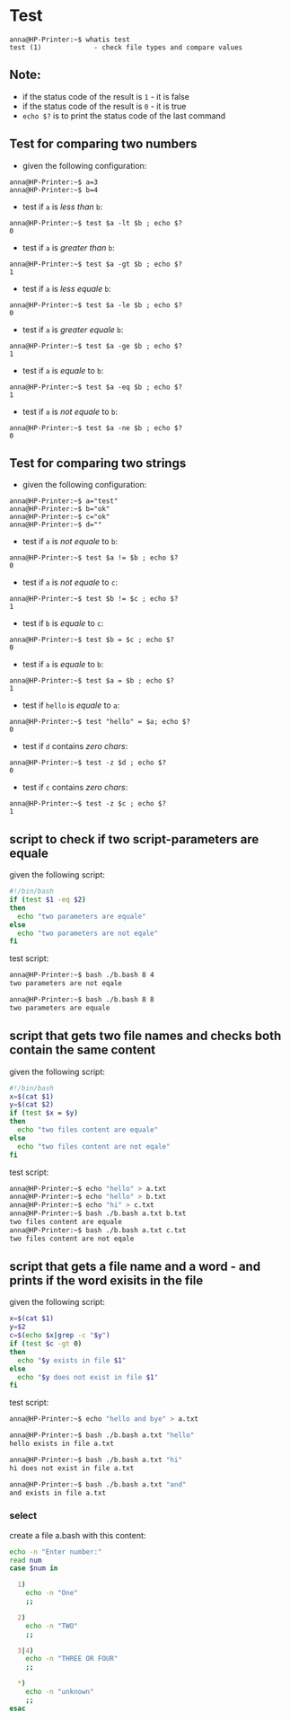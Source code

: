 # Test
```
anna@HP-Printer:~$ whatis test
test (1)             - check file types and compare values

```
## Note:
* if the status code of the result is `1` - it is false
* if the status code of the result is `0` - it is true
* `echo $?` is to print the status code of the last command

## Test for comparing two numbers 
* given the following configuration:
```
anna@HP-Printer:~$ a=3
anna@HP-Printer:~$ b=4
```
* test if `a` is *less than* `b`:
```
anna@HP-Printer:~$ test $a -lt $b ; echo $?
0
```
* test if `a` is *greater than* `b`:
```
anna@HP-Printer:~$ test $a -gt $b ; echo $?
1
```
* test if `a` is *less equale* `b`:
```
anna@HP-Printer:~$ test $a -le $b ; echo $?
0
```
* test if `a` is *greater equale* `b`:
```
anna@HP-Printer:~$ test $a -ge $b ; echo $?
1
```
* test if `a` is *equale* to `b`:
```
anna@HP-Printer:~$ test $a -eq $b ; echo $?
1
```
* test if `a` is *not equale* to `b`:
```
anna@HP-Printer:~$ test $a -ne $b ; echo $?
0
```
## Test for comparing two strings 
* given the following configuration:
```
anna@HP-Printer:~$ a="test"
anna@HP-Printer:~$ b="ok"
anna@HP-Printer:~$ c="ok"
anna@HP-Printer:~$ d=""
```
* test if `a` is *not equale* to `b`:
```
anna@HP-Printer:~$ test $a != $b ; echo $?
0
```
* test if `a` is *not equale* to `c`:
```
anna@HP-Printer:~$ test $b != $c ; echo $?
1
```
* test if `b` is *equale* to `c`:
```
anna@HP-Printer:~$ test $b = $c ; echo $?
0
```
* test if `a` is *equale* to `b`:
```
anna@HP-Printer:~$ test $a = $b ; echo $?
1
```
* test if `hello` is *equale* to `a`:
```
anna@HP-Printer:~$ test "hello" = $a; echo $?
0
```
* test if `d` contains *zero chars*:
```
anna@HP-Printer:~$ test -z $d ; echo $?
0
```
* test if `c` contains *zero chars*:
```
anna@HP-Printer:~$ test -z $c ; echo $?
1
```


## script to check if two script-parameters are equale
given the following script:
```bash
#!/bin/bash
if (test $1 -eq $2)
then
  echo "two parameters are equale"
else
  echo "two parameters are not eqale"
fi
```
test script:
```bash
anna@HP-Printer:~$ bash ./b.bash 8 4
two parameters are not eqale

anna@HP-Printer:~$ bash ./b.bash 8 8
two parameters are equale
```
## script that gets two file names and checks both contain the same content
given the following script:
```bash
#!/bin/bash
x=$(cat $1)
y=$(cat $2)
if (test $x = $y)
then
  echo "two files content are equale"
else
  echo "two files content are not eqale"
fi
```
test script:
```bash
anna@HP-Printer:~$ echo "hello" > a.txt
anna@HP-Printer:~$ echo "hello" > b.txt
anna@HP-Printer:~$ echo "hi" > c.txt
anna@HP-Printer:~$ bash ./b.bash a.txt b.txt
two files content are equale
anna@HP-Printer:~$ bash ./b.bash a.txt c.txt
two files content are not eqale
```

## script that gets a file name and a word - and prints if the word exisits in the file
given the following script:
```bash
x=$(cat $1)
y=$2
c=$(echo $x|grep -c "$y")
if (test $c -gt 0)
then
  echo "$y exists in file $1"
else
  echo "$y does not exist in file $1"
fi
```

test script:
```bash
anna@HP-Printer:~$ echo "hello and bye" > a.txt

anna@HP-Printer:~$ bash ./b.bash a.txt "hello"
hello exists in file a.txt

anna@HP-Printer:~$ bash ./b.bash a.txt "hi"
hi does not exist in file a.txt

anna@HP-Printer:~$ bash ./b.bash a.txt "and"
and exists in file a.txt

```

### select
create a file a.bash with this content:
```bash
echo -n "Enter number:"
read num
case $num in

  1)
    echo -n "One"
    ;;

  2)
    echo -n "TWO"
    ;;

  3|4)
    echo -n "THREE OR FOUR"
    ;;

  *)
    echo -n "unknown"
    ;;
esac
```
